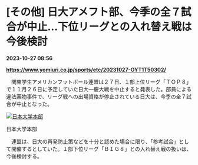 # [その他] 日大アメフト部、今季の全７試合が中止…下位リーグとの入れ替え戦は今後検討

**2023-10-27 08:56**

**https://www.yomiuri.co.jp/sports/etc/20231027-OYT1T50302/**

　関東学生アメリカンフットボール連盟は２７日、１部上位リーグ「ＴＯＰ８」で１１月２６日に予定していた日大―慶大戦を中止すると発表した。部員による違法薬物事件で、リーグ戦への出場資格が停止されている日大は、今季の全７試合が中止となった。

[![日本大学本部](https://www.yomiuri.co.jp/media/2023/10/20231027-OYT1I50147-1.jpg)](https://www.yomiuri.co.jp/pluralphoto/20231027-OYT1I50147/)

日本大学本部

　連盟は、日大の再発防止策などを十分と認めた場合に限り、「参考試合」として開催するとしていた。１部下位リーグ「ＢＩＧ８」との入れ替え戦の扱いは、今後検討する。